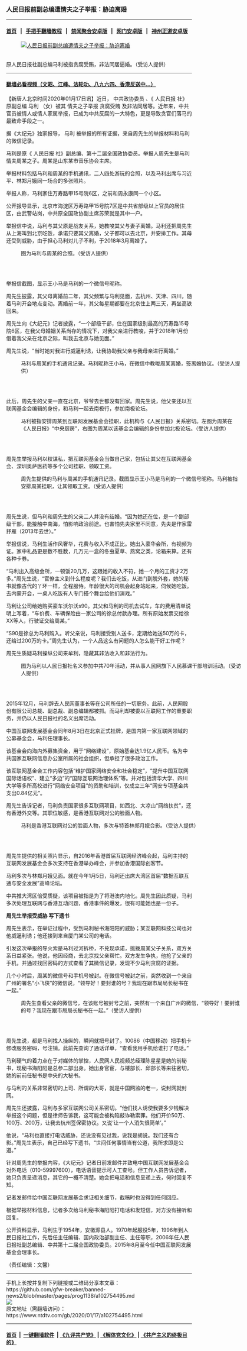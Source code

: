 ### 人民日报前副总编遭情夫之子举报：胁迫离婚
------------------------

#### [首页](https://github.com/gfw-breaker/banned-news2/blob/master/README.md) &nbsp;&nbsp;|&nbsp;&nbsp; [手把手翻墙教程](https://github.com/gfw-breaker/guides/wiki) &nbsp;&nbsp;|&nbsp;&nbsp; [禁闻聚合安卓版](https://github.com/gfw-breaker/bn-android) &nbsp;&nbsp;|&nbsp;&nbsp; [网门安卓版](https://github.com/oGate2/oGate) &nbsp;&nbsp;|&nbsp;&nbsp; [神州正道安卓版](https://github.com/SzzdOgate/update) 



<div><div class="featured_image">
 <a href="https://i.ntdtv.com/assets/uploads/2020/01/008FotoJet-1_meitu_8-1.jpg" target="_blank">
  <figure>
   <img alt="人民日报前副总编遭情夫之子举报：胁迫离婚" src="https://i.ntdtv.com/assets/uploads/2020/01/008FotoJet-1_meitu_8-1-800x450.jpg"/>
  </figure><br/>
 </a>
 <span class="caption">
  原人民日报社副总编马利被指贪腐受贿，非法同居逼婚。（受访人提供）
 </span>
</div>
</div><hr/>

#### [翻墙必看视频（文昭、江峰、法轮功、八九六四、香港反送中...）](http://167.172.214.107/home.html)

<div><div class="post_content" itemprop="articleBody">
 <p>
  【新唐人北京时间2020年01月17日讯】近日，
  <ok href="https://www.ntdtv.com/gb/中共政协委员.htm">
   中共政协委员
  </ok>
  、《
  <ok href="https://www.ntdtv.com/gb/人民日报.htm">
   人民日报
  </ok>
  社》原副总编
  <ok href="https://www.ntdtv.com/gb/马利.htm">
   马利
  </ok>
  （女）被其
  <ok href="https://www.ntdtv.com/gb/情夫之子举报.htm">
   情夫之子举报
  </ok>
  <ok href="https://www.ntdtv.com/gb/贪腐受贿.htm">
   贪腐受贿
  </ok>
  及非法同居等。近年来，中共官员被情人或情人家属举报，已成为中共反腐的一大特色，更是导致贪官们落马的最致命手段之一。
 </p>
 <p>
  据《大纪元》独家报导，
  <ok href="https://www.ntdtv.com/gb/马利.htm">
   马利
  </ok>
  被举报的所有证据，来自周先生的举报材料和马利的微信记录。
 </p>
 <p>
  马利是原《
  <ok href="https://www.ntdtv.com/gb/人民日报.htm">
   人民日报
  </ok>
  社》副总编、第十二届全国政协委员。举报人周先生是马利情夫周某之子。周某是山东某市音乐协会主席。
 </p>
 <p>
  举报材料包括马利和周某的手机通讯，二人四处游玩的合照，以及马利出席与习近平、林郑月娥同一场合的多张照片。
 </p>
 <p>
  举报人称，马利家住万寿路甲15号院6区，之前和周永康同一个小区。
 </p>
 <p>
  公开报导显示，北京市海淀区万寿路甲15号院7区是中共省部级以上官员的居住区，由武警站岗，中共原全国政协副主席苏荣就是其中一户。
 </p>
 <p>
  举报信中说，马利与其父原是战友关系，她教唆其父与妻子离婚。马利还把周先生从上海叫到北京吃饭，承诺只要其父离婚，父子都可以去北京，并安排工作。其母还受到威胁，由于担心马利对儿子不利，于2018年3月离婚了。
 </p>
 <figure class="wp-caption alignnone" id="attachment_102754496" style="width: 617px">
  <ok href="https://i.ntdtv.com/assets/uploads/2020/01/007FotoJet-1_meitu_9-450x300.jpg">
   <img alt="" class="wp-image-102754496" src="https://i.ntdtv.com/assets/uploads/2020/01/007FotoJet-1_meitu_9-450x300.jpg"/>
  </ok>
  <br/><figcaption class="wp-caption-text">
   图为马利与周某的合照。（受访人提供）
  </figcaption><br/>
 </figure><br/>
 <p>
  举报信截图，显示王小马是马利的一个微信号昵称。
 </p>
 <p>
  周先生披露，其父母离婚前二年，其父频繁与马利见面，去杭州、天津、四川，随着马利开会地点变动。离婚前一年，其父每星期都要在北京住上两三天，再坐高铁回来。
 </p>
 <p>
  周先生向《大纪元》记者披露，“一个部级干部，住在国家级别最高的万寿路15号院6区，在我父母婚姻关系尚存的情况下，对我父亲进行教唆，并于2018年1月份借着我父亲在北京之际，叫我去北京与她见面。”
 </p>
 <p>
  周先生说，“当时她对我进行威逼利诱，让我协助我父亲与我母亲进行离婚。”
 </p>
 <figure class="wp-caption alignnone" id="attachment_102754509" style="width: 600px">
  <ok href="https://i.ntdtv.com/assets/uploads/2020/01/01FotoJet-1_meitu_1.jpg">
   <img alt="" class="size-medium wp-image-102754509" src="https://i.ntdtv.com/assets/uploads/2020/01/01FotoJet-1_meitu_1-600x349.jpg"/>
  </ok>
  <br/><figcaption class="wp-caption-text">
   马利与周某的手机通讯记录。马利昵称王小马，在微信中教唆周某离婚，签离婚协议。（受访人提供）
  </figcaption><br/>
 </figure><br/>
 <p>
  此后，周先生的父亲一直在北京，爷爷去世都没有回家。周先生说，他父亲还以互联网基金会编辑的身份，和马利一起去南极行，参加南极论坛。
 </p>
 <figure class="wp-caption alignnone" id="attachment_102754511" style="width: 600px">
  <ok href="https://i.ntdtv.com/assets/uploads/2020/01/003FotoJet_meitu_2.jpg">
   <img alt="" class="size-medium wp-image-102754511" src="https://i.ntdtv.com/assets/uploads/2020/01/003FotoJet_meitu_2-600x400.jpg"/>
  </ok>
  <br/><figcaption class="wp-caption-text">
   马利被指安排周某到互联网发展基金会挂职，此机构与《人民日报》关系密切。左图为周某在《人民日报》“中央厨房”，右图为周某以该基金会编辑的身份参加北极论坛。（受访人提供）
  </figcaption><br/>
 </figure><br/>
 <p>
  周先生举报马利以权谋私，把互联网基金会当做自己家，包括让其父在互联网基金会、深圳奥萨医药等多个公司挂职、领取工资。
 </p>
 <figure class="wp-caption alignnone" id="attachment_102754513" style="width: 600px">
  <ok href="https://i.ntdtv.com/assets/uploads/2020/01/008FotoJet_meitu_5.jpg">
   <img alt="" class="size-medium wp-image-102754513" src="https://i.ntdtv.com/assets/uploads/2020/01/008FotoJet_meitu_5-600x280.jpg"/>
  </ok>
  <br/><figcaption class="wp-caption-text">
   周先生提供的马利与周某的手机通讯记录。截图显示王小马是马利的一个微信号昵称。马利被指安排周某挂职，让其领取工资。（受访人提供）
  </figcaption><br/>
 </figure><br/>
 <p>
  周先生说，但马利和周先生的父亲二人并没有结婚。“因为她还在位，是一个副部级干部，能接触中南海，怕影响政治前途。也害怕先夫家里不同意，先夫是作家雷抒雁（2013年去世）。”
 </p>
 <p>
  举报信说，马利生活作风奢华，花费与收入不成正比。她出入豪华会所，有视频为证。家中礼品更是数不胜数，几万元一盒的冬虫夏草、燕窝之类，论箱来算。还有各种卡券。
 </p>
 <p>
  “马利出入高级会所，一顿饭20几万，这跟她的收入不符，她一个月的工资才2万多。”周先生说，“官僚主义到什么程度呢？我们去吃饭，从进门到脱外套，她的秘书就像古代的丫环一样，全程服侍。年龄很大的司机会起身站起来，伺候她吃饭。去内蒙开会，一桌人吃饭有人专门搭个舞台给他们演戏。”
 </p>
 <p>
  马利让公司给她购买豪车沃尔沃s90。其父和马利的司机去试车，车的费用清单说明上写着，“车价费、车辆保险由一家公司的徐总付款办理。所有原始发票交给徐XX等人，行驶证交给周某。”
 </p>
 <p>
  “S90是徐总为马利购入。听父亲说，马利接受别人送卡，定期给她送50万的卡，还给过200万的卡。”周先生认为，一个人品这么有问题的人怎么能干好工作呢？
 </p>
 <p>
  周先生质疑马利操纵公司来牟利，隐藏其非法收入和非法行为。
 </p>
 <figure class="wp-caption alignnone" id="attachment_102754519" style="width: 600px">
  <ok href="https://i.ntdtv.com/assets/uploads/2020/01/008FotoJet-1_meitu_8.jpg">
   <img alt="" class="size-medium wp-image-102754519" src="https://i.ntdtv.com/assets/uploads/2020/01/008FotoJet-1_meitu_8-600x400.jpg"/>
  </ok>
  <br/><figcaption class="wp-caption-text">
   图为马利以人民日报社名义参加中共70年活动，并从事人民网旗下人民慕课干部培训活动。（受访人提供）
  </figcaption><br/>
 </figure><br/>
 <p>
  2015年12月，马利辞去人民网董事长等在公司所任的一切职务。此前，人民网股份有限公司总裁、副总裁、副总编辑都被抓。而马利却被委以互联网工作的重要职务，并仍以人民日报社的名义出席活动。
 </p>
 <p>
  中国互联网发展基金会同年8月3日在北京正式挂牌，是国内第一家互联网领域的公募基金会，马利任理事长。
 </p>
 <p>
  该基金会向海内外募集资金，用于“网络建设”，原始基金达1.9亿人民币。名为中共国家互联网信息办公室所属的社会组织，但承担了很多政治工作。
 </p>
 <p>
  该互联网基金会工作内容包括“维护国家网络安全和社会稳定”，“提升中国互联网国际话语权”、建立“多边”的“国际互联网治理体系”等。并对包括清华大学、四川大学等多所高校进行“网络安全项目”的资助和培训，仅成立三年“网安专项基金共支出0.84亿元”。
 </p>
 <p>
  周先生告诉记者，马利负责国家很多互联网项目，如西北、大凉山“网络扶贫”，还有香港外交等。其职位敏感，是香港互联网对公的脸面人物。
 </p>
 <figure class="wp-caption alignnone" id="attachment_102754501" style="width: 600px">
  <ok href="https://i.ntdtv.com/assets/uploads/2020/01/02FotoJet-1-450x300.jpg">
   <img alt="" class="size-medium wp-image-102754501" src="https://i.ntdtv.com/assets/uploads/2020/01/02FotoJet-1-450x300-600x338.jpg"/>
  </ok>
  <br/><figcaption class="wp-caption-text">
   马利是香港互联网对公的脸面人物，多次与特首林郑月娥合影。（受访人提供）
  </figcaption><br/>
 </figure><br/>
 <p>
  周先生提供的相关照片显示，自2016年香港首届互联网经济峰会起，马利主持的互联网发展基金会多次支持在香港举办峰会，并参加香港国际创客节。
 </p>
 <p>
  马利多次与林郑月娥见面。就在今年1月5日，马利还出席大湾区首届“数据互联互通与安全发展”高峰论坛。
 </p>
 <p>
  中共推大湾区倍受质疑，该项目被指是为了将港澳内地化。周先生因此质疑，马利多次处理互联网与香港互动问题，香港事件的爆发，很有可能她也是一份子。
 </p>
 <p>
  <strong>
   周先生举报受威胁 写下遗书
  </strong>
 </p>
 <p>
  周先生表示，在举证过程中，受到马利秘书海阳阳的威胁；某互联网科技公司也对他威逼利诱；他还接到来自厦门某公司的电话。
 </p>
 <p>
  引发这次举报的导火索是马利过河拆桥，不兑现承诺，挑拨周某父子关系，双方关系日益紧张。他说，他因经商，去北京找父亲帮忙。双方发生争执，他抢了父亲的手机，并通过找回密码的方式查看了其微信记录，发现不少马利贪腐的证据。
 </p>
 <p>
  几个小时后，周某的微信号和手机号被封。在微信号被封之前，突然收到一个来自广州的署名“小飞侠”的微信说，“领导好！要封谁的号？我现在跟市局局长秘书在一起。”
 </p>
 <figure class="wp-caption alignnone" id="attachment_102754502" style="width: 600px">
  <ok href="https://i.ntdtv.com/assets/uploads/2020/01/03FotoJet.jpg">
   <img alt="" class="size-medium wp-image-102754502" src="https://i.ntdtv.com/assets/uploads/2020/01/03FotoJet-600x400.jpg"/>
  </ok>
  <br/><figcaption class="wp-caption-text">
   周先生查看父亲的微信号，在该账号被封号之前，突然有一个来自广州的微信，“领导好！要封谁的号？我现在跟市局局长秘书在一起。”（受访人提供）
  </figcaption><br/>
 </figure><br/>
 <p>
  周先生说，都是马利找人操纵的，瞬间就把号封了。10086（中国移动）把手机卡修改服务密码，号注销。此前先查询了通话详单，“查看我用手机给谁打了电话。”
 </p>
 <p>
  马利硬气的着力点在于对媒体的掌控，人民网人民视频总经理陈星星是她的前秘书，现秘书海阳阳是总参二部出身。她出身官宦，与楼部长、邱部长等来往密切，她的前前任秘书是中央的大秘书。
 </p>
 <p>
  与马利的关系非常密切的上司、所谓的大哥，就是中国网监的老一，说封网就封网。
 </p>
 <p>
  周先生还披露，马利与多家互联网公司关系密切。“他们找人诱使我要多少钱解决举报这个问题，但是律师告诉我，这可能会被构陷敲诈勒索罪。他们开价50万、100万、200万，让我去杭州签保密协议。又说‘让一个人消失很简单’。”
 </p>
 <p>
  他说，“马利也直接打电话威胁，还说没有见过我，说我是胡说。我们还有合影。”周先生表示，自己已经写下遗书，“世间任何事情当有公道，我所求即是公道。”
 </p>
 <p>
  针对周先生的举报内容，《大纪元》记者日前发邮件并致电中国互联网发展基金会对外电话（010-59997600），电话语音提示可人工查号。但工作人员告诉记者，她只负责呈递消息，其它的一概不清楚。她会把电话和信息呈递上去，何时回复不知。
 </p>
 <p>
  记者发邮件给中国互联网发展基金求证相关细节，截稿时也没得到任何回应。
 </p>
 <p>
  根据举报材料信息，记者多次给马利秘书海阳阳打电话和发短信，对方没有接听和回复。
 </p>
 <p>
  公开资料显示，马利生于1954年，安徽滁县人。1970年起服役5年，1996年到人民日报社工作，先后任主任编辑、国内政治部副主任、主任等职，2006年任人民日报社副总编辑、中共第十二届全国政协委员。2015年8月至今任中国互联网发展基金会理事长。
 </p>
 <p>
  （责任编辑：文馨）
 </p>
 <div class="single_ad">
 </div>
</div>
</div>
<hr/>
手机上长按并复制下列链接或二维码分享本文章：<br/>
https://github.com/gfw-breaker/banned-news2/blob/master/pages/prog1138/a102754495.md <br/>
<a href='https://github.com/gfw-breaker/banned-news2/blob/master/pages/prog1138/a102754495.md'><img src='https://github.com/gfw-breaker/banned-news2/blob/master/pages/prog1138/a102754495.md.png'/></a> <br/>
原文地址（需翻墙访问）：https://www.ntdtv.com/gb/2020/01/17/a102754495.html


------------------------
#### [首页](https://github.com/gfw-breaker/banned-news2/blob/master/README.md) &nbsp;|&nbsp; [一键翻墙软件](https://github.com/gfw-breaker/nogfw/blob/master/README.md) &nbsp;| [《九评共产党》](https://github.com/gfw-breaker/9ping.md/blob/master/README.md#九评之一评共产党是什么) | [《解体党文化》](https://github.com/gfw-breaker/jtdwh.md/blob/master/README.md) | [《共产主义的终极目的》](https://github.com/gfw-breaker/gczydzjmd.md/blob/master/README.md)


<img src='http://gfw-breaker.win/banned-news2/pages/prog1138/a102754495.md' width='0px' height='0px'/>